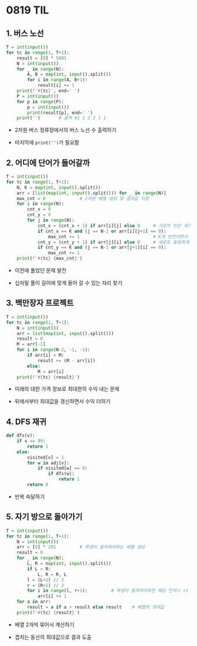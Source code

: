 # 0819 TIL

## 1. 버스 노선

```python
T = int(input())
for tc in range(1, T+1):
    result = [0] * 5001
    N = int(input())
    for _ in range(N):
        A, B = map(int, input().split())
        for i in range(A, B+1):
            result[i] += 1
    print(f'#{tc}', end=' ')
    P = int(input())
    for p in range(P):
        p = int(input())
        print(result[p], end=' ')
    print('')       # 출력 #1 1 2 2 1 1 
```

- 2차원 버스 정류장에서의 버스 노선 수 출력하기

- 마지막에 `print('')`가 필요함

## 2. 어디에 단어가 들어갈까

```python
T = int(input())
for tc in range(1, T+1):
    N, K = map(int, input().split())
    arr = [list(map(int, input().split())) for _ in range(N)]
    max_cnt = 0             # 2차원 배열 생성 및 결과값 지정
    for i in range(N):
        cnt_x = 0
        cnt_y = 0
        for j in range(N):
            cnt_x = (cnt_x + 1) if arr[i][j] else 0     # 가로의 빈칸 세기, 0을 만나면 초기화
            if cnt_x == K and (j == N-1 or arr[i][j+1] == 0):     
                max_cnt += 1                            # K개 빈칸이면서 (마지막에 도달한 경우 혹은 다음이 막힌칸인 경우)
            cnt_y = (cnt_y + 1) if arr[j][i] else 0     # 세로도 동일하게 계산
            if cnt_y == K and (j == N-1 or arr[j+1][i] == 0):
                max_cnt += 1
    print(f'#{tc} {max_cnt}')
```

- 이전에 풀었던 문제 발전 

- 십자말 풀이 길이에 맞게 들어 갈 수 있는 자리 찾기

## 3. 백만장자 프로젝트

```python
T = int(input())
for tc in range(1, T+1):
    N = int(input())
    arr = list(map(int, input().split()))
    result = 0
    M = arr[-1]
    for i in range(N-2, -1, -1):
        if arr[i] < M:
            result += (M - arr[i])
        else:
            M = arr[i]
    print(f'#{tc} {result}')
```

- 미래의 대한 가격 정보로 최대한의 수익 내는 문제

- 뒤에서부터 최대값을 갱신하면서 수익 더하기

## 4. DFS 재귀

```python
def dfs(v):
    if v == 99:
        return 1
    else:
        visited[v] = 1
        for w in adj[v]:
            if visited[w] == 0:
                if dfs(w):
                    return 1
        return 0
```

- 반복 숙달하기 

## 5. 자기 방으로 돌아가기

```python
T = int(input())
for tc in range(1, T+1):
    N = int(input())
    arr = [0] * 201         # 학생이 움직여야하는 배열 생성
    result = 0
    for _ in range(N):
        L, R = map(int, input().split())
        if L > R:
            L, R = R, L
        l = (L+1) // 2
        r = (R+1) // 2
        for i in range(l, r+1):         # 학생이 움직여야하면 해당 인덱스 +1
            arr[i] += 1
    for a in arr:
        result = a if a > result else result    # 배열의 최대값
    print(f'#{tc} {result}')
```

- 배열 2개씩 묶어서 계산하기

- 겹치는 동선의 최대값으로 결과 도출


